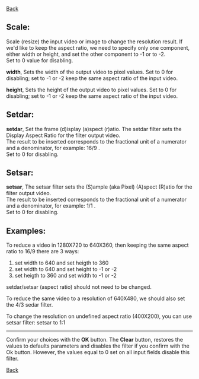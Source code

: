[Back](../../../../videomass2_use.md)

## Scale:

Scale (resize) the input video or image to change the resolution result. If we'd like to keep the aspect ratio, we need to specify only one component, either width or height, and set the other component to -1 or to -2.   
Set to 0 value for disabling.   

**width**, Sets the width of the output video to pixel values. Set to 0 for disabling; set to -1 or -2 keep the same 
aspect ratio of the input video.   

**height**, Sets the height of the output video to pixel values. Set to 0 for disabling; set to -1 or -2 keep the same 
aspect ratio of the input video. 

## Setdar:

**setdar**, Set the frame (d)isplay (a)spect (r)atio. The setdar filter sets the Display Aspect Ratio for the filter 
output video.   
The result to be inserted corresponds to the fractional unit of a numerator and a denominator, for example: 16/9 .   
Set to 0 for disabling.

## Setsar:

**setsar**, The setsar filter sets the (S)ample (aka Pixel) (A)spect (R)atio for the filter output video.   
The result to be inserted corresponds to the fractional unit of a numerator and a denominator, for example: 1/1 .   
Set to 0 for disabling.

## Examples:

To reduce a video in 1280X720 to 640X360, then keeping the same aspect ratio to 16/9 there are 3 ways:

1) set width to 640 and set heigth to 360   
2) set width to 640 and set height to -1 or -2   
3) set heigth to 360 and set width to -1 or -2   

setdar/setsar (aspect ratio) should not need to be changed.   

To reduce the same video to a resolution of 640X480, we should also set the 4/3 sedar filter.   

To change the resolution on undefined aspect ratio (400X200), you can use setsar filter:
setsar to 1:1   

----------------------
Confirm your choices with the **OK** button.
The **Clear** button, restores the values to defaults parameters and disables the filter if you confirm with the Ok button. 
However, the values equal to 0 set on all input fields disable this filter.

[Back](../../../../videomass2_use.md)
